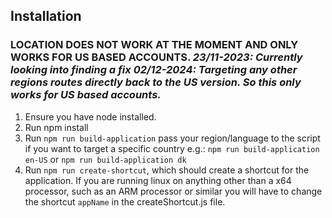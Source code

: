 ## Installation

### LOCATION DOES NOT WORK AT THE MOMENT AND ONLY WORKS FOR US BASED ACCOUNTS. _23/11-2023: Currently looking into finding a fix_  _02/12-2024: Targeting any other regions routes directly back to the US version. So this only works for US based accounts._

1. Ensure you have node installed.
2. Run npm install
3. Run `npm run build-application` pass your region/language to the script if you want to target a specific country e.g.: `npm run build-application en-US` or `npm run build-application dk`
4. Run `npm run create-shortcut`, which should create a shortcut for the application. If you are running linux on anything other than a x64 processor, such as an ARM processor or similar you will have to change the shortcut `appName` in the createShortcut.js file.
